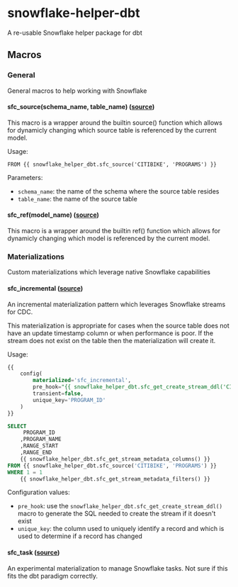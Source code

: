 # snowflake-helper-dbt
A re-usable Snowflake helper package for dbt

## Macros

### General
General macros to help working with Snowflake

#### sfc_source(schema_name, table_name) ([source](macros/sfc_ref.sql))
This macro is a wrapper around the builtin source() function which allows for dynamicly changing which source table is referenced by the current model.

Usage:
```
FROM {{ snowflake_helper_dbt.sfc_source('CITIBIKE', 'PROGRAMS') }}
```

Parameters:
* `schema_name`: the name of the schema where the source table resides
* `table_name`: the name of the source table

#### sfc_ref(model_name) ([source](macros/sfc_ref.sql))
This macro is a wrapper around the builtin ref() function which allows for dynamicly changing which model is referenced by the current model.


### Materializations
Custom materializations which leverage native Snowflake capabilities

#### sfc_incremental ([source](macros/materializations/sfc_incremental.sql))
An incremental materialization pattern which leverages Snowflake streams for CDC.

This materialization is appropriate for cases when the source table does not have an update timestamp column or when performance is poor. If the stream does not exist on the table then the materialization will create it.

Usage:
```sql
{{
    config(
        materialized='sfc_incremental',
        pre_hook="{{ snowflake_helper_dbt.sfc_get_create_stream_ddl('CITIBIKE','PROGRAMS') }}",
        transient=false,
        unique_key='PROGRAM_ID' 
    )
}}

SELECT
     PROGRAM_ID
    ,PROGRAM_NAME
    ,RANGE_START
    ,RANGE_END
    {{ snowflake_helper_dbt.sfc_get_stream_metadata_columns() }}
FROM {{ snowflake_helper_dbt.sfc_source('CITIBIKE', 'PROGRAMS') }}
WHERE 1 = 1
    {{ snowflake_helper_dbt.sfc_get_stream_metadata_filters() }}
```

Configuration values:
* `pre_hook`: use the `snowflake_helper_dbt.sfc_get_create_stream_ddl()` macro to generate the SQL needed to create the stream if it doesn't exist
* `unique_key`: the column used to uniquely identify a record and which is used to determine if a record has changed


#### sfc_task ([source](macros/materializations/sfc_task.sql))

An experimental materialization to manage Snowflake tasks. Not sure if this fits the dbt paradigm correctly.
